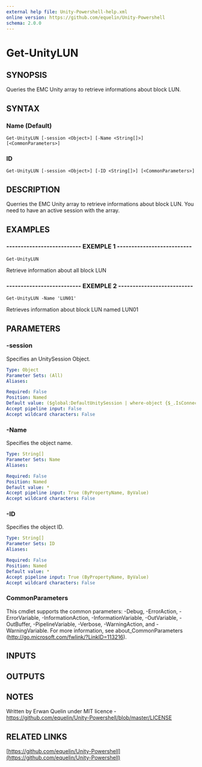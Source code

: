 ```yaml
---
external help file: Unity-Powershell-help.xml
online version: https://github.com/equelin/Unity-Powershell
schema: 2.0.0
---
```


# Get-UnityLUN

## SYNOPSIS
Queries the EMC Unity array to retrieve informations about block LUN.

## SYNTAX

### Name (Default)
```
Get-UnityLUN [-session <Object>] [-Name <String[]>] [<CommonParameters>]
```

### ID
```
Get-UnityLUN [-session <Object>] [-ID <String[]>] [<CommonParameters>]
```

## DESCRIPTION
Querries the EMC Unity array to retrieve informations about block LUN.
You need to have an active session with the array.

## EXAMPLES

### -------------------------- EXEMPLE 1 --------------------------
```
Get-UnityLUN
```

Retrieve information about all block LUN

### -------------------------- EXEMPLE 2 --------------------------
```
Get-UnityLUN -Name 'LUN01'
```

Retrieves information about block LUN named LUN01

## PARAMETERS

### -session
Specifies an UnitySession Object.

```yaml
Type: Object
Parameter Sets: (All)
Aliases: 

Required: False
Position: Named
Default value: ($global:DefaultUnitySession | where-object {$_.IsConnected -eq $true})
Accept pipeline input: False
Accept wildcard characters: False
```

### -Name
Specifies the object name.

```yaml
Type: String[]
Parameter Sets: Name
Aliases: 

Required: False
Position: Named
Default value: *
Accept pipeline input: True (ByPropertyName, ByValue)
Accept wildcard characters: False
```

### -ID
Specifies the object ID.

```yaml
Type: String[]
Parameter Sets: ID
Aliases: 

Required: False
Position: Named
Default value: *
Accept pipeline input: True (ByPropertyName, ByValue)
Accept wildcard characters: False
```

### CommonParameters
This cmdlet supports the common parameters: -Debug, -ErrorAction, -ErrorVariable, -InformationAction, -InformationVariable, -OutVariable, -OutBuffer, -PipelineVariable, -Verbose, -WarningAction, and -WarningVariable. For more information, see about_CommonParameters (http://go.microsoft.com/fwlink/?LinkID=113216).

## INPUTS

## OUTPUTS

## NOTES
Written by Erwan Quelin under MIT licence - https://github.com/equelin/Unity-Powershell/blob/master/LICENSE

## RELATED LINKS

[https://github.com/equelin/Unity-Powershell](https://github.com/equelin/Unity-Powershell)

